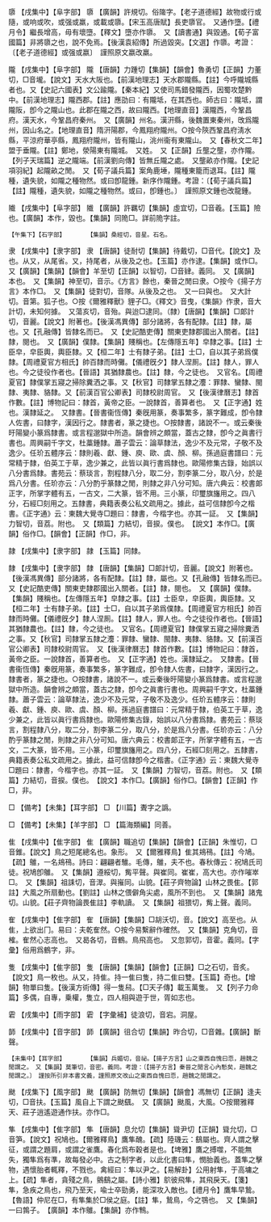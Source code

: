 <!-- { "loadSidebar": true } -->
隳	【戌集中】【阜字部】	隳	【廣韻】許規切。俗隓字。【老子道德經】故物或行或隨，或响或吹，或强或羸，或載或隳。【宋玉高唐賦】長吏隳官。　又通作墮。【禮月令】繼長增高，毋有壞墮。【釋文】墮亦作隳。　又【讀書通】與毀通。【荀子富國篇】非將隳之也，說不免焉。【後漢袁紹傳】所過毀突。【文選】作隳。考證：〔【老子道德經】或强或嬴〕　謹照原文嬴改羸。 

隴	【戌集中】【阜字部】	隴	【唐韻】力踵切【集韻】【韻會】魯勇切【正韻】力董切，□音壠。【說文】天水大阪也。【前漢地理志】天水郡隴縣。【註】今呼隴城縣者也。又【史記六國表】文公踰隴。【秦本紀】又使司馬錯發隴西，因蜀攻楚黔中。【前漢地理志】隴西郡。【註】應劭曰：有隴坻，在其西也。師古曰：隴坻，謂隴阪，卽今之隴山也。此郡在隴之西，故曰隴西。【地理直音】漢隴西，今鞏昌府。漢天水，今鞏昌府秦州。　又【廣韻】州名。漢汧縣，後魏置東秦州，攺爲隴州，因山名之。【地理直音】隋汧陽郡，今鳳翔府隴州。○按今陝西鞏昌府淸水縣，平涼府華亭縣，鳳翔府隴州，皆有隴山，洮州衞有東隴山。　又【春秋文二年】盟于垂隴。【註】鄭地，滎陽東有隴城。　又姓。　又【正韻】丘壟之壟，亦作隴。【列子天瑞篇】逆之隴端。【前漢劉向傳】皆無丘隴之處。　又壟畝亦作隴。【史記項羽紀】起隴畝之閒。　又【荀子議兵篇】案角鹿埵，隴種東籠而退耳。【註】隴種，遺失貌，如隴之種物然。或曰卽龍鍾。新序作隴鍾。考證：〔【荀子議兵篇】【註】隴種，遺失貌，如隴之種物然。或曰，卽鍾也。〕　謹照原文鍾也改龍鍾。 

隵	【戌集中】【阜字部】	隵	【廣韻】許羈切【集韻】虛宜切，□音羲。【玉篇】險也。【廣韻】本作，毀也。【集韻】同陒□。詳前陒字註。

	【午集下】【石字部】		【集韻】桑經切，音星。石名。

隶	【戌集中】【隶字部】	隶	【唐韻】徒耐切【集韻】待戴切，□音代。【說文】及也。从又，从尾省。又，持尾者，从後及之也。【玉篇】亦作逮。【集韻】或作□。　又【廣韻】【集韻】【韻會】羊至切【正韻】以智切，□音肄。義同。　又【廣韻】本也。　又【集韻】神至切，音示。《方言》餘也，秦晉之閒曰隶。○按今《揚子方言》本作□。　又【集韻】徒對切，音隊。从後及之也。　又一曰與也。　又大計切。音第。狐子也。○按《爾雅釋獸》貍子□。《釋文》音曳，《集韻》作隶，音大計切，未知何據。　又蕩亥切，音殆。與迨□逮同。（隸）【唐韻】【集韻】□郞計切，音麗。【說文】附著也。【後漢馮異傳】部分諸將，各有配隸。【註】隸，屬也。又【孔融傳】皆隸名而已。　又【史記酷吏傳】關東吏隸郡國出入關者。【註】隸，閱也。　又【廣韻】僕隸。【集韻】賤稱也。【左傳隱五年】皁隸之事。【註】士臣皁，皁臣輿，輿臣隸。又【桓二年】士有隸子弟。【註】士□，自以其子弟爲僕隸。【周禮夏官方相氏】帥百隸而時儺。【儀禮旣夕】隸人涅厠。【註】隸人，罪人也。今之徒役作者也。【晉語】其猶隸農也。【註】隸，今之徒也。　又官名。【周禮夏官】隸僕掌五寢之掃除糞洒之事。又【秋官】司隸掌五隸之灋：罪隸、蠻隸、閩隸、夷隸、貉隸。又【前漢百官公卿表】司隸校尉周官。　又【後漢律曆志】隸首作數。【註】博物記曰：隸首，黃帝之臣。一說隸首，善算者也。　又【正字通】姓也。漢隸延之。　又隸書。【晉書衞恆傳】秦旣用篆，奏事繁多，篆字難成，卽令隸人佐書，曰隸字，漢因行之。隸書者，篆之捷也。○按隸書，諸說不一。或云秦後旴陽變小篆爲隸書。或言程邈獄中所造。韻會辨之頗當，蓋古之隸，卽今之眞書行書也。周興嗣千字文，杜藁鍾隸。蕭子雲云：論草隸法，逸少不及元常，子敬不及逸少。任玠五體序云：隸則羲、獻、鍾、庾、歐、虞、顏、柳。孫過庭書譜曰：元常精于隸，伯英工于草，逸少兼之，此皆以眞行書爲隸也。歐陽修集古錄，始誤以八分書爲隸。書苑云：蔡琰言，割程隸八分，取二分，割李篆二分，取八分，於是爲八分書。任玠亦云：八分酌乎篆隸之閒，則隸之非八分可知。唐六典云：校書郞正字，所掌字體有五，一古文，二大篆，皆不用。三小篆，印璽旗旛用之。四八分，石經□刻用之。五隸書，典籍表奏公私文疏用之。據此，益可信隸卽今之楷書。《正字通》云：東魏大覺寺□題曰：隸書，今楷字也。亦其一証。　又【集韻】力智切，音荔。附也。　又【類篇】力結切，音捩。僕也。　【說文】本作□。【廣韻】俗作□。【韻會】【正韻】作□，非。

隷	【戌集中】【隶字部】	隷	【玉篇】同隸。

隸	【戌集中】【隶字部】	隸	【唐韻】【集韻】□郞計切，音麗。【說文】附著也。【後漢馮異傳】部分諸將，各有配隸。【註】隸，屬也。又【孔融傳】皆隸名而已。　又【史記酷吏傳】關東吏隸郡國出入關者。【註】隸，閱也。　又【廣韻】僕隸。【集韻】賤稱也。【左傳隱五年】皁隸之事。【註】士臣皁，皁臣輿，輿臣隸。又【桓二年】士有隸子弟。【註】士□，自以其子弟爲僕隸。【周禮夏官方相氏】帥百隸而時儺。【儀禮旣夕】隸人涅厠。【註】隸人，罪人也。今之徒役作者也。【晉語】其猶隸農也。【註】隸，今之徒也。　又官名。【周禮夏官】隸僕掌五寢之掃除糞洒之事。又【秋官】司隸掌五隸之灋：罪隸、蠻隸、閩隸、夷隸、貉隸。又【前漢百官公卿表】司隸校尉周官。　又【後漢律曆志】隸首作數。【註】博物記曰：隸首，黃帝之臣。一說隸首，善算者也。　又【正字通】姓也。漢隸延之。　又隸書。【晉書衞恆傳】秦旣用篆，奏事繁多，篆字難成，卽令隸人佐書，曰隸字，漢因行之。隸書者，篆之捷也。○按隸書，諸說不一。或云秦後旴陽變小篆爲隸書。或言程邈獄中所造。韻會辨之頗當，蓋古之隸，卽今之眞書行書也。周興嗣千字文，杜藁鍾隸。蕭子雲云：論草隸法，逸少不及元常，子敬不及逸少。任玠五體序云：隸則羲、獻、鍾、庾、歐、虞、顏、柳。孫過庭書譜曰：元常精于隸，伯英工于草，逸少兼之，此皆以眞行書爲隸也。歐陽修集古錄，始誤以八分書爲隸。書苑云：蔡琰言，割程隸八分，取二分，割李篆二分，取八分，於是爲八分書。任玠亦云：八分酌乎篆隸之閒，則隸之非八分可知。唐六典云：校書郞正字，所掌字體有五，一古文，二大篆，皆不用。三小篆，印璽旗旛用之。四八分，石經□刻用之。五隸書，典籍表奏公私文疏用之。據此，益可信隸卽今之楷書。《正字通》云：東魏大覺寺□題曰：隸書，今楷字也。亦其一証。　又【集韻】力智切，音荔。附也。　又【類篇】力結切，音捩。僕也。　【說文】本作□。【廣韻】俗作□。【韻會】【正韻】作□，非。

□	【備考】【未集】【耳字部】	□	【川篇】聻字之譌。

□	【備考】【未集】【羊字部】	□	【篇海類編】同善。

隹	【戌集中】【隹字部】	隹	【廣韻】職追切【集韻】【韻會】【正韻】朱惟切，□音錐。【說文】鳥之短尾總名也。象形。　又【爾雅釋鳥】隹其鳺鴀。【註】今鳩。【疏】鵻，一名鳺鴀。詩曰：翩翩者騅。毛傳，鵻，夫不也。春秋傳云：祝鳩氏司徒。祝鳩卽鵻。　又【集韻】遵綏切，觜平聲。與崔同。崔崔，高大也。亦作嗺崒□。　又【集韻】祖誄切，音濢。與嶊同。山貌。【莊子齊物論】山林之畏隹。【郭註】大風之所扇動也。【劉註】山林之偎僻角尖處，風所不到也。　又【集韻】諸鬼切。山貌。【莊子齊物論畏隹註】李軌讀。　又【集韻】祖猥切，觜上聲。義同。

隺	【戌集中】【隹字部】	隺	【唐韻】【集韻】□胡沃切，音。【說文】高至也。从隹，上欲出冂。易曰：夫乾隺然。○按今易繫辭作確然。　又【集韻】克角切，音榷。隺然心志高也。　又曷各切，音鶴。鳥飛高也。　又忽郭切，音霍。義同。【字彙】俗用爲鶴字，非。

隻	【戌集中】【隹字部】	隻	【唐韻】【集韻】【韻會】【正韻】□之石切，音炙。【說文】鳥一枚也。从又，持隹。持一隹曰隻，持二隹曰雙。【玉篇】奇也。【增韻】物單曰隻。【後漢方術傳】得一隻舄。【□天子傳】載玉萬隻。　又【列子力命篇】多偶，自專，乗權，隻立，四人相與遊于世，胥如志也。

雼	【戌集中】【雨字部】	雼	【字彙補】徒浪切，音宕。洞屋。

韴	【戌集中】【音字部】	韴	【廣韻】徂合切【集韻】昨合切，□音雜。【廣韻】斷聲。

	【未集中】【耳字部】		【集韻】兵媚切，音祕。【揚子方言】山之東西自愧曰恧，趙魏之閒謂之。　又【集韻】莫筆切，音密。義同。考證：〔【揚子方言】秦晉之閒言心內慙矣，趙魏之閒謂之。〕　謹按所引非本書文義，謹照原文改山之東西自愧曰恧，趙魏之閒謂之。 

颫	【戌集下】【風字部】	颫	【廣韻】防無切【集韻】【韻會】馮無切【正韻】逢夫切，□音扶。【玉篇】風自上下謂之颫颻。　又【廣韻】颫風，大風。○按爾雅釋天、莊子逍遙遊通作扶。亦作□。

隼	【戌集中】【隹字部】	隼	【唐韻】息允切【集韻】聳尹切【正韻】聳允切，□音笋。【說文】祝鳩也。【爾雅釋鳥】鷹隼醜。【疏】陸璣云：鷂屬也。齊人謂之擊征，或謂之題肩，或謂之雀鷹。春化爲布穀者是也。【埤雅】鷹之搏噬，不能無失，獨隼爲有準，故每發必中。古之制字者，以此化書曰隼，憫胎義也。蓋隼之擊物，遇懷胎者輒釋，不戮也。禽經曰：隼以尹之。【易解卦】公用射隼，于高墉之上。【疏】隼者，貪殘之鳥，鸇鷂之屬。【詩小雅】鴥彼飛隼，其飛戾天。【箋】隼，急疾之鳥也，飛乃至天，喩士卒勁勇，能深攻入敵也。【禮月令】鷹隼早鷙。【魯語】仲尼在□，有隼集於□侯之庭。【註】隼，鷙鳥，今之鶚也。　又【集韻】一曰鶉子。　【廣韻】本作鵻。【集韻】亦作鶽。

